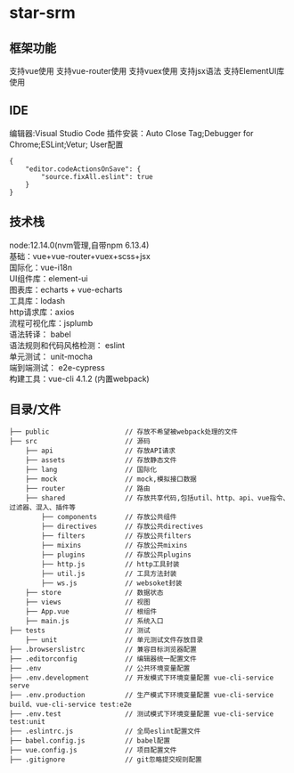 # star-srm

## 框架功能
支持vue使用
支持vue-router使用
支持vuex使用
支持jsx语法
支持ElementUI库使用

## IDE

编辑器:Visual Studio Code
插件安装：Auto Close Tag;Debugger for Chrome;ESLint;Vetur;
User配置
```
{
    "editor.codeActionsOnSave": {
        "source.fixAll.eslint": true
    }
}
```

## 技术栈
node:12.14.0(nvm管理,自带npm 6.13.4)  
基础：vue+vue-router+vuex+scss+jsx   
国际化：vue-i18n  
UI组件库：element-ui  
图表库：echarts + vue-echarts  
工具库：lodash  
http请求库：axios  
流程可视化库：jsplumb  
语法转译： babel  
语法规则和代码风格检测： eslint  
单元测试： unit-mocha  
端到端测试： e2e-cypress  
构建工具：vue-cli 4.1.2  (内置webpack)  

## 目录/文件
```
├── public                   // 存放不希望被webpack处理的文件
├── src                      // 源码
    ├── api                  // 存放API请求
    ├── assets               // 存放静态文件
    ├── lang                 // 国际化
    ├── mock                 // mock,模拟接口数据
    ├── router               // 路由
    ├── shared               // 存放共享代码,包括util、http、api、vue指令、过滤器、混入、插件等
        ├── components       // 存放公共组件
        ├── directives       // 存放公共directives
        ├── filters          // 存放公共filters
        ├── mixins           // 存放公共mixins
        ├── plugins          // 存放公共plugins
        ├── http.js          // http工具封装
        ├── util.js          // 工具方法封装
        ├── ws.js            // websoket封装
    ├── store                // 数据状态
    ├── views                // 视图
    ├── App.vue              // 根组件
    ├── main.js              // 系统入口
├── tests                    // 测试
    ├── unit                 // 单元测试文件存放目录
├── .browserslistrc          // 兼容目标浏览器配置
├── .editorconfig            // 编辑器统一配置文件
├── .env                     // 公共环境变量配置
├── .env.development         // 开发模式下环境变量配置 vue-cli-service serve
├── .env.production          // 生产模式下环境变量配置 vue-cli-service build、vue-cli-service test:e2e
├── .env.test                // 测试模式下环境变量配置 vue-cli-service test:unit
├── .eslintrc.js             // 全局eslint配置文件
├── babel.config.js          // babel配置
├── vue.config.js            // 项目配置文件
├── .gitignore               // git忽略提交规则配置
```
